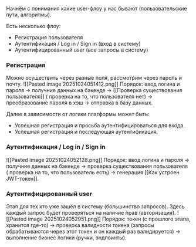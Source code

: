 Начнём с понимания какие user-флоу у нас бывают (пользовательские пути, алгоритмы).

Есть несколько флоу:
- Регистрация пользователя
- Аутентификация / Log in / Sign in (вход в систему)
- Аутентифицированный user (все запросы в систему)
### Регистрация

Можно осуществить через разные поля, рассмотрим через пароль и почту.
![[Pasted image 20251024051412.png]]
Порядок: ввод логина и пароля -> получние данных на бэкенде -> [[Проверка существования пользователя]] ( проверка на то, что пользователя нет) -> преобразование пароля в хэш -> отправка в базу данных.

Далее в зависимости от логики платформы может быть:
- Успешная регистрация и просьба аутентифицироваться для входа.
- Успешная регистрация и последующая аутентификация.

### Аутентификация / Log in / Sign in

![[Pasted image 20251024052128.png]]
Порядок: ввод логина и пароля -> получние данных на бэкенде -> проверка существования пользователя ( проверка на то, что пользователь есть) -> генерация [[Как устроен JWT-токен]].
### Аутентифицированный user

Этап для тех кто уже зашёл в систему (большинство запросов).
Здесь каждый запрос будет проверяться на наличие прав (авторизация).
![[Pasted image 20251024052951.png]]
Порядок: токен (с прошлого этапа, хранится где-то) -> проверка валидности токена (запросы обрабатываются через этот токен и он каждый раз валидируется) -> выполнение бизнес логики (ручки, эндпоинты).

